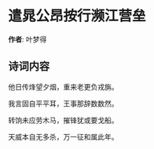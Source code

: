 # 遣晁公昂按行濒江营垒

**作者**: 叶梦得

## 诗词内容

他日传烽望夕烟，重来老更负戎旃。

我言固自平平耳，王事那辞数数然。

转饷未应劳木马，摧锋犹或要戈船。

天威本自无多杀，万一征和属此年。

